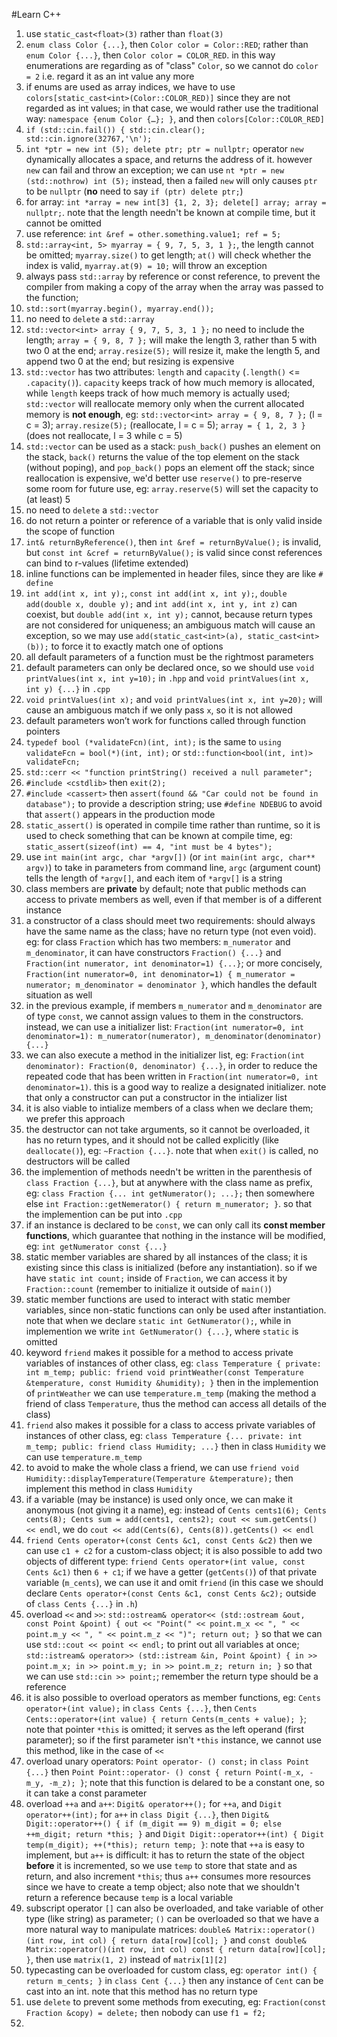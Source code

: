 #Learn C++

1. use `static_cast<float>(3)` rather than `float(3)`
2. `enum class Color {...}`, then `Color color = Color::RED`; rather than `enum Color {...}`, then `Color color = COLOR_RED`. in this way enumerations are regarding as of "class" `Color`, so we cannot do `color = 2` i.e. regard it as an int value any more
3. if enums are used as array indices, we have to use `colors[static_cast<int>(Color::COLOR_RED)]` since they are not regarded as int values; in that case, we would rather use the traditional way: `namespace {enum Color {…}; }`, and then `colors[Color::COLOR_RED]`
4. `if (std::cin.fail()) { std::cin.clear(); std::cin.ignore(32767,'\n');`
5. `int *ptr = new int (5); delete ptr; ptr = nullptr;` operator `new` dynamically allocates a space, and returns the address of it. however `new` can fail and throw an exception; we can use `nt *ptr = new (std::nothrow) int (5);` instead, then a failed `new` will only causes `ptr` to be `nullptr` (**no** need to say `if (ptr) delete ptr;`)
6. for array: `int *array = new int[3] {1, 2, 3}; delete[] array; array = nullptr;`. note that the length needn't be known at compile time, but it cannot be omitted
7. use reference: `int &ref = other.something.value1; ref = 5;`
8. `std::array<int, 5> myarray = { 9, 7, 5, 3, 1 };`, the length cannot be omitted; `myarray.size()` to get length; `at()` will check whether the index is valid, `myarray.at(9) = 10;` will throw an exception
9. always pass `std::array` by reference or const reference, to prevent the compiler from making a copy of the array when the array was passed to the function;
10. `std::sort(myarray.begin(), myarray.end());`
11. no need to `delete` a `std::array`
12. `std::vector<int> array { 9, 7, 5, 3, 1 };` no need to include the length; `array = { 9, 8, 7 };` will make the length 3, rather than 5 with two 0 at the end; `array.resize(5);` will resize it, make the length 5, and append two 0 at the end; but resizing is expensive
13. `std::vector` has two attributes: `length` and `capacity` (`.length()` <= `.capacity()`). `capacity` keeps track of how much memory is allocated, while `length` keeps track of how much memory is actually used; `std::vector` will reallocate memory only when the current allocated memory is **not enough**, eg: `std::vector<int> array = { 9, 8, 7 };` (l = c = 3); `array.resize(5);` (reallocate, l = c = 5); `array = { 1, 2, 3 }` (does not reallocate, l = 3 while c = 5)
14. `std::vector` can be used as a stack: `push_back()` pushes an element on the stack, `back()` returns the value of the top element on the stack (without poping), and `pop_back()` pops an element off the stack; since reallocation is expensive, we'd better use `reserve()` to pre-reserve some room for future use, eg: `array.reserve(5)` will set the capacity to (at least) 5
15. no need to `delete` a `std::vector`
16. do not return a pointer or reference of a variable that is only valid inside the scope of function
17. `int& returnByReference()`, then `int &ref = returnByValue();` is invalid, but `const int &cref = returnByValue();` is valid since const references can bind to r-values (lifetime extended)
18. inline functions can be implemented in header files, since they are like `# define`
19. `int add(int x, int y);`, `const int add(int x, int y);`, `double add(double x, double y);` and `int add(int x, int y, int z)` can coexist, but `double add(int x, int y);` cannot, because return types are not considered for uniqueness; an ambiguous match will cause an exception, so we may use `add(static_cast<int>(a), static_cast<int>(b));` to force it to exactly match one of options
20. all default parameters of a function must be the rightmost parameters
21. default parameters can only be declared once, so we should use `void printValues(int x, int y=10);` in `.hpp` and `void printValues(int x, int y) {...}` in `.cpp`
22. `void printValues(int x);` and `void printValues(int x, int y=20);` will cause an ambiguous match if we only pass `x`, so it is not allowed
23. default parameters won’t work for functions called through function pointers
24. `typedef bool (*validateFcn)(int, int);` is the same to `using validateFcn = bool(*)(int, int);` or `std::function<bool(int, int)> validateFcn;`
25. `std::cerr << "function printString() received a null parameter";`
26. `#include <cstdlib>` then `exit(2);`
27. `#include <cassert>` then `assert(found && "Car could not be found in database");` to provide a description string; use `#define NDEBUG` to avoid that `assert()` appears in the production mode
28. `static_assert()` is operated in compile time rather than runtime, so it is used to check something that can be known at compile time, eg: `static_assert(sizeof(int) == 4, "int must be 4 bytes");`
29. use `int main(int argc, char *argv[])` (or `int main(int argc, char** argv)`) to take in parameters from command line, `argc` (argument count) tells the length of `*argv[]`, and each item of `*argv[]` is a string
30. class members are **private** by default; note that public methods can access to private members as well, even if that member is of a different instance
31. a constructor of a class should meet two requirements: should always have the same name as the class; have no return type (not even void). eg: for class `Fraction` which has two members: `m_numerator` and `m_denominator`, it can have constructors `Fraction() {...}` and `Fraction(int numerator, int denominator=1) {...}`; or more concisely, `Fraction(int numerator=0, int denominator=1) { m_numerator = numerator; m_denominator = denominator }`, which handles the default situation as well
32. in the previous example, if members `m_numerator` and `m_denominator` are of type `const`, we cannot assign values to them in the constructors. instead, we can use a initializer list: `Fraction(int numerator=0, int denominator=1): m_numerator(numerator), m_denominator(denominator) {...}`
33. we can also execute a method in the initializer list, eg: `Fraction(int denominator): Fraction(0, denominator) {...}`, in order to reduce the repeated code that has been written in `Fraction(int numerator=0, int denominator=1)`. this is a good way to realize a designated initializer. note that only a constructor can put a constructor in the intializer list
34. it is also viable to intialize members of a class when we declare them; we prefer this approach
35. the destructor can not take arguments, so it cannot be overloaded, it has no return types, and it should not be called explicitly (like `deallocate()`), eg: `~Fraction {...}`. note that when `exit()` is called, no destructors will be called
36. the implemention of methods needn't be written in the parenthesis of `class Fraction {...}`, but at anywhere with the class name as prefix, eg: `class Fraction {... int getNumerator(); ...};` then somewhere else `int Fraction::getNemerator() { return m_numerator; }`. so that the implemention can be put into `.cpp`
37. if an instance is declared to be `const`, we can only call its **const member functions**, which guarantee that nothing in the instance will be modified, eg: `int getNumerator const {...}`
38. static member variables are shared by all instances of the class; it is existing since this class is initialized (before any instantiation). so if we have `static int count;` inside of `Fraction`, we can access it by `Fraction::count` (remember to initialize it outside of `main()`)
39. static member functions are used to interact with static member variables, since non-static functions can only be used after instantiation. note that when we declare `static int GetNumerator();`, while in implemention we write `int GetNumerator() {...}`, where `static` is omitted
40. keyword `friend` makes it possible for a method to access private variables of instances of other class, eg: `class Temperature { private: int m_temp; public: friend void printWeather(const Temperature &temperature, const Humidity &humidity); }` then in the implemention of `printWeather` we can use `temperature.m_temp` (making the method a friend of class `Temperature`, thus the method can access all details of the class)
41. `friend` also makes it possible for a class to access private variables of instances of other class, eg: `class Temperature {... private: int m_temp; public: friend class Humidity; ...}` then in class `Humidity` we can use `temperature.m_temp`
42. to avoid to make the whole class a friend, we can use `friend void Humidity::displayTemperature(Temperature &temperature);` then implement this method in class `Humidity`
43. if a variable (may be instance) is used only once, we can make it anonymous (not giving it a name), eg: instead of `Cents cents1(6); Cents cents(8); Cents sum = add(cents1, cents2); cout << sum.getCents() << endl`, we do `cout << add(Cents(6), Cents(8)).getCents() << endl`
44. `friend Cents operator+(const Cents &c1, const Cents &c2)` then we can use `c1 + c2` for a custom-class object; it is also possible to add two objects of different type: `friend Cents operator+(int value, const Cents &c1)` then `6 + c1`; if we have a getter (`getCents()`) of that private variable (`m_cents`), we can use it and omit `friend` (in this case we should declare `Cents operator+(const Cents &c1, const Cents &c2);` outside of `class Cents {...}` in `.h`)
45. overload `<<` and `>>`: `std::ostream& operator<< (std::ostream &out, const Point &point) { out << "Point(" << point.m_x << ", " << point.m_y << ", " << point.m_z << ")"; return out; }` so that we can use `std::cout << point << endl;` to print out all variables at once; `std::istream& operator>> (std::istream &in, Point &point) { in >> point.m_x; in >> point.m_y; in >> point.m_z; return in; }` so that we can use `std::cin >> point;`; remember the return type should be a reference
46. it is also possible to overload operators as member functions, eg: `Cents operator+(int value);` in `class Cents {...}`, then `Cents Cents::operator+(int value) { return Cents(m_cents + value); }`; note that pointer `*this` is omitted; it serves as the left operand (first parameter); so if the first parameter isn't `*this` instance, we cannot use this method, like in the case of `<<`
47. overload unary operators: `Point operator- () const;` in `class Point {...}` then `Point Point::operator- () const { return Point(-m_x, -m_y, -m_z); }`; note that this function is delared to be a constant one, so it can take a const parameter
48. overload `++a` and `a++`: `Digit& operator++();` for `++a`, and `Digit operator++(int);` for `a++` in `class Digit {...}`, then `Digit& Digit::operator++() { if (m_digit == 9) m_digit = 0; else ++m_digit; return *this; }` and `Digit Digit::operator++(int) { Digit temp(m_digit); ++(*this); return temp; }`: note that `++a` is easy to implement, but `a++` is difficult: it has to return the state of the object **before** it is incremented, so we use `temp` to store that state and as return, and also increment `*this`; thus `a++` consumes more resources since we have to create a temp object; also note that we shouldn't return a reference because `temp` is a local variable
49. subscript operator `[]` can also be overloaded, and take variable of other type (like string) as parameter; `()` can be overloaded so that we have a more natural way to manipulate matrices: `double& Matrix::operator()(int row, int col) { return data[row][col]; }` and `const double& Matrix::operator()(int row, int col) const { return data[row][col]; }`, then use `matrix(1, 2)` instead of `matrix[1][2]`
50. typecasting can be overloaded for custom class, eg: `operator int() { return m_cents; }` in `class Cent {...}` then any instance of `Cent` can be cast into an int. note that this method has no return type
51. use `delete` to prevent some methods from executing, eg: `Fraction(const Fraction &copy) = delete;` then nobody can use `f1 = f2;`
52. 